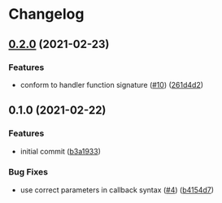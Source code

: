 # Changelog

## [0.2.0](https://www.github.com/netlify/functions-js/compare/v0.1.0...v0.2.0) (2021-02-23)


### Features

* conform to handler function signature ([#10](https://www.github.com/netlify/functions-js/issues/10)) ([261d4d2](https://www.github.com/netlify/functions-js/commit/261d4d25b410f29c060f666d38153a822832dccd))

## 0.1.0 (2021-02-22)


### Features

* initial commit ([b3a1933](https://www.github.com/netlify/functions-js/commit/b3a193372ee0dfdaa769ab4ec48f83fa980aa559))


### Bug Fixes

* use correct parameters in callback syntax ([#4](https://www.github.com/netlify/functions-js/issues/4)) ([b4154d7](https://www.github.com/netlify/functions-js/commit/b4154d76ac84c3a41756b88ee72bf1bfb985664a))
